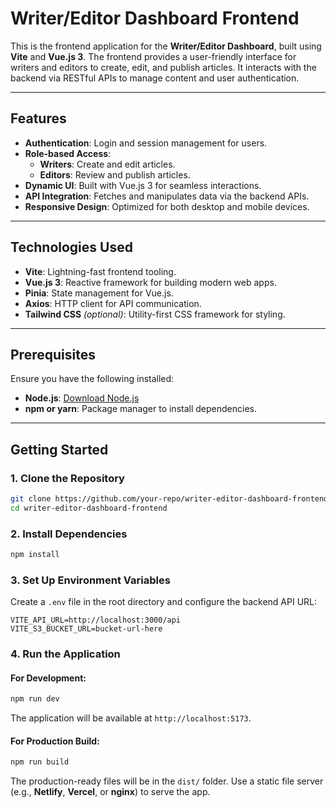 # Writer/Editor Dashboard Frontend

This is the frontend application for the **Writer/Editor Dashboard**, built using **Vite** and **Vue.js 3**. The frontend provides a user-friendly interface for writers and editors to create, edit, and publish articles. It interacts with the backend via RESTful APIs to manage content and user authentication.

---

## Features

- **Authentication**: Login and session management for users.
- **Role-based Access**:
  - **Writers**: Create and edit articles.
  - **Editors**: Review and publish articles.
- **Dynamic UI**: Built with Vue.js 3 for seamless interactions.
- **API Integration**: Fetches and manipulates data via the backend APIs.
- **Responsive Design**: Optimized for both desktop and mobile devices.

---

## Technologies Used

- **Vite**: Lightning-fast frontend tooling.
- **Vue.js 3**: Reactive framework for building modern web apps.
- **Pinia**: State management for Vue.js.
- **Axios**: HTTP client for API communication.
- **Tailwind CSS** *(optional)*: Utility-first CSS framework for styling.

---

## Prerequisites

Ensure you have the following installed:

- **Node.js**: [Download Node.js](https://nodejs.org/)
- **npm or yarn**: Package manager to install dependencies.

---

## Getting Started

### 1. Clone the Repository

```bash
git clone https://github.com/your-repo/writer-editor-dashboard-frontend.git
cd writer-editor-dashboard-frontend
```

### 2. Install Dependencies

```bash
npm install
```

### 3. Set Up Environment Variables

Create a `.env` file in the root directory and configure the backend API URL:

```env
VITE_API_URL=http://localhost:3000/api
VITE_S3_BUCKET_URL=bucket-url-here
```

### 4. Run the Application

#### For Development:

```bash
npm run dev
```

The application will be available at `http://localhost:5173`.

#### For Production Build:

```bash
npm run build
```

The production-ready files will be in the `dist/` folder. Use a static file server (e.g., **Netlify**, **Vercel**, or **nginx**) to serve the app.